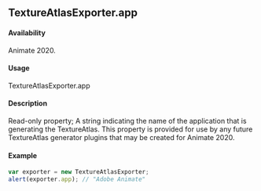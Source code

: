## TextureAtlasExporter.app

#### Availability

Animate 2020.

#### Usage

TextureAtlasExporter.app

#### Description

Read-only property; A string indicating the name of the application that is generating the TextureAtlas. This property is provided for use by any future TextureAtlas generator plugins that may be created for Animate 2020.

#### Example

``` javascript
var exporter = new TextureAtlasExporter;
alert(exporter.app); // "Adobe Animate"
````
